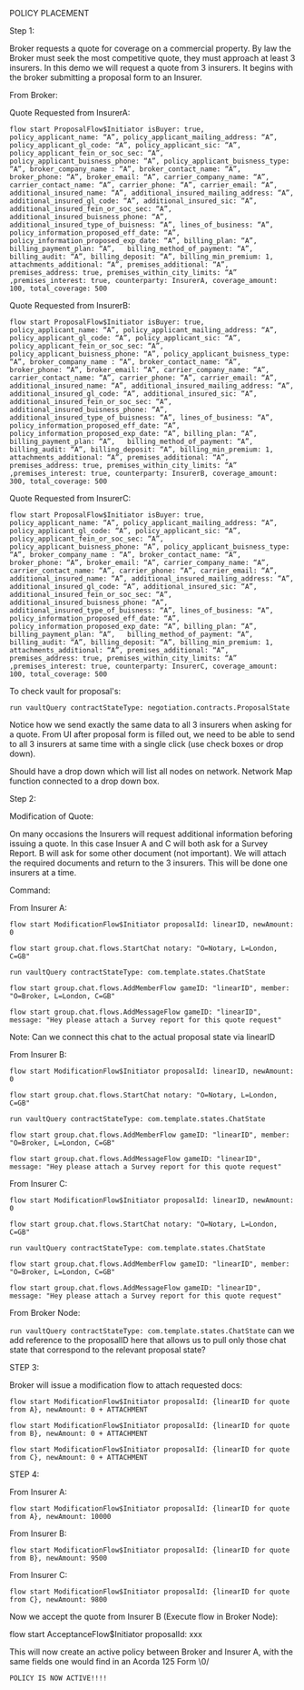 POLICY PLACEMENT

Step 1:

Broker requests a quote for coverage on a commercial property.  By law the Broker must seek the most competitive quote, they must approach at least 3 insurers.  In this demo we will request a quote from 3 insurers.  It begins with the broker submitting a proposal form to an Insurer.

From Broker:

Quote Requested from InsurerA:

```flow start ProposalFlow$Initiator isBuyer: true, policy_applicant_name: “A”, policy_applicant_mailing_address: “A”, policy_applicant_gl_code: “A”, policy_applicant_sic: “A”, policy_applicant_fein_or_soc_sec: “A”, policy_applicant_buisness_phone: “A”, policy_applicant_buisness_type: “A”, broker_company_name : “A”, broker_contact_name: “A”, broker_phone: “A”, broker_email: “A”, carrier_company_name: “A”, carrier_contact_name: “A”, carrier_phone: “A”, carrier_email: “A”, additional_insured_name: “A”, additional_insured_mailing_address: “A”, additional_insured_gl_code: “A”, additional_insured_sic: “A”, additional_insured_fein_or_soc_sec: “A”, additional_insured_buisness_phone: “A”, additional_insured_type_of_buisness: “A”, lines_of_business: “A”, policy_information_proposed_eff_date: “A”, policy_information_proposed_exp_date: “A”, billing_plan: “A”, billing_payment_plan: “A”,   billing_method_of_payment: “A”, billing_audit: “A”, billing_deposit: “A”, billing_min_premium: 1, attachments_additional: “A”, premises_additional: “A”, premises_address: true, premises_within_city_limits: “A” ,premises_interest: true, counterparty: InsurerA, coverage_amount: 100, total_coverage: 500```


Quote Requested from InsurerB:


```flow start ProposalFlow$Initiator isBuyer: true, policy_applicant_name: “A”, policy_applicant_mailing_address: “A”, policy_applicant_gl_code: “A”, policy_applicant_sic: “A”, policy_applicant_fein_or_soc_sec: “A”, policy_applicant_buisness_phone: “A”, policy_applicant_buisness_type: “A”, broker_company_name : “A”, broker_contact_name: “A”, broker_phone: “A”, broker_email: “A”, carrier_company_name: “A”, carrier_contact_name: “A”, carrier_phone: “A”, carrier_email: “A”, additional_insured_name: “A”, additional_insured_mailing_address: “A”, additional_insured_gl_code: “A”, additional_insured_sic: “A”, additional_insured_fein_or_soc_sec: “A”, additional_insured_buisness_phone: “A”, additional_insured_type_of_buisness: “A”, lines_of_business: “A”, policy_information_proposed_eff_date: “A”, policy_information_proposed_exp_date: “A”, billing_plan: “A”, billing_payment_plan: “A”,   billing_method_of_payment: “A”, billing_audit: “A”, billing_deposit: “A”, billing_min_premium: 1, attachments_additional: “A”, premises_additional: “A”, premises_address: true, premises_within_city_limits: “A” ,premises_interest: true, counterparty: InsurerB, coverage_amount: 300, total_coverage: 500```


Quote Requested from InsurerC:


```flow start ProposalFlow$Initiator isBuyer: true, policy_applicant_name: “A”, policy_applicant_mailing_address: “A”, policy_applicant_gl_code: “A”, policy_applicant_sic: “A”, policy_applicant_fein_or_soc_sec: “A”, policy_applicant_buisness_phone: “A”, policy_applicant_buisness_type: “A”, broker_company_name : “A”, broker_contact_name: “A”, broker_phone: “A”, broker_email: “A”, carrier_company_name: “A”, carrier_contact_name: “A”, carrier_phone: “A”, carrier_email: “A”, additional_insured_name: “A”, additional_insured_mailing_address: “A”, additional_insured_gl_code: “A”, additional_insured_sic: “A”, additional_insured_fein_or_soc_sec: “A”, additional_insured_buisness_phone: “A”, additional_insured_type_of_buisness: “A”, lines_of_business: “A”, policy_information_proposed_eff_date: “A”, policy_information_proposed_exp_date: “A”, billing_plan: “A”, billing_payment_plan: “A”,   billing_method_of_payment: “A”, billing_audit: “A”, billing_deposit: “A”, billing_min_premium: 1, attachments_additional: “A”, premises_additional: “A”, premises_address: true, premises_within_city_limits: “A” ,premises_interest: true, counterparty: InsurerC, coverage_amount: 100, total_coverage: 500```

To check vault for proposal's:

```run vaultQuery contractStateType: negotiation.contracts.ProposalState```

Notice how we send exactly the same data to all 3 insurers when asking for a quote.  From UI after proposal form is filled out, we need to be able to send to all 3 insurers at same time with a single click (use check boxes or drop down).

Should have a drop down which will list all nodes on network.  Network Map function connected to a drop down box.

Step 2:

Modification of Quote:

On many occasions the Insurers will request additional information beforing issuing a quote.  In this case Insuer A and C will both ask for a Survey Report.  B will ask for some other document (not important).  We will attach the required documents and return to the 3 insurers.  This will be done one insurers at a time.


Command:

From Insurer A:

```flow start ModificationFlow$Initiator proposalId: linearID, newAmount: 0```

```flow start group.chat.flows.StartChat notary: "O=Notary, L=London, C=GB"```

```run vaultQuery contractStateType: com.template.states.ChatState```

```flow start group.chat.flows.AddMemberFlow gameID: "linearID", member: "O=Broker, L=London, C=GB"```

```flow start group.chat.flows.AddMessageFlow gameID: "linearID", message: "Hey please attach a Survey report for this quote request"```


Note: Can we connect this chat to the actual proposal state via linearID

From Insurer B:

```flow start ModificationFlow$Initiator proposalId: linearID, newAmount: 0```

```flow start group.chat.flows.StartChat notary: "O=Notary, L=London, C=GB"```

```run vaultQuery contractStateType: com.template.states.ChatState```

```flow start group.chat.flows.AddMemberFlow gameID: "linearID", member: "O=Broker, L=London, C=GB"```

```flow start group.chat.flows.AddMessageFlow gameID: "linearID", message: "Hey please attach a Survey report for this quote request"```


From Insurer C:

```flow start ModificationFlow$Initiator proposalId: linearID, newAmount: 0```

```flow start group.chat.flows.StartChat notary: "O=Notary, L=London, C=GB"```

```run vaultQuery contractStateType: com.template.states.ChatState```

```flow start group.chat.flows.AddMemberFlow gameID: "linearID", member: "O=Broker, L=London, C=GB"```

```flow start group.chat.flows.AddMessageFlow gameID: "linearID", message: "Hey please attach a Survey report for this quote request"```


From Broker Node:

```run vaultQuery contractStateType: com.template.states.ChatState```
can we add reference to the proposalID here that allows us to pull only those chat state that correspond to the relevant proposal state?

STEP 3:

Broker will issue a modification flow to attach requested docs:

```flow start ModificationFlow$Initiator proposalId: {linearID for quote from A}, newAmount: 0 + ATTACHMENT```

```flow start ModificationFlow$Initiator proposalId: {linearID for quote from B}, newAmount: 0 + ATTACHMENT```

```flow start ModificationFlow$Initiator proposalId: {linearID for quote from C}, newAmount: 0 + ATTACHMENT```

STEP 4:

From Insurer A:

```flow start ModificationFlow$Initiator proposalId: {linearID for quote from A}, newAmount: 10000```

From Insurer B:

```flow start ModificationFlow$Initiator proposalId: {linearID for quote from B}, newAmount: 9500```


From Insurer C:

```flow start ModificationFlow$Initiator proposalId: {linearID for quote from C}, newAmount: 9800```

Now we accept the quote from Insurer B (Execute flow in Broker Node):

flow start AcceptanceFlow$Initiator proposalId: xxx

This will now create an active policy between Broker and Insurer A, with the same fields one would find in an Acorda 125 Form \0/

`POLICY IS NOW ACTIVE!!!!`